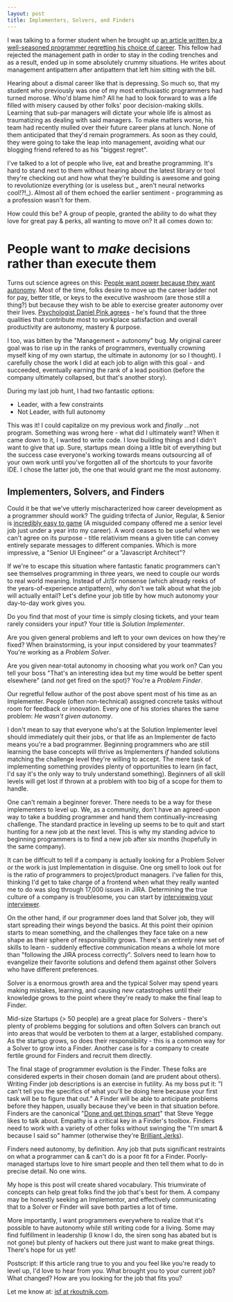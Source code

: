 ```yaml
---
layout: post
title: Implementers, Solvers, and Finders
---
```


I was talking to a former student when he brought up [an article written by a well-seasoned programmer regretting his choice of career](http://thecodist.com/article/my-biggest-regret-as-a-programmer).  This fellow had rejected the management path in order to stay in the coding trenches and as a result, ended up in some absolutely crummy situations.  He writes about management antipattern after antipattern that left him sitting with the bill.

Hearing about a dismal career like that is depressing.  So much so, that my student who previously was one of my most enthusiastic programmers had turned morose.  Who'd blame him?  All he had to look forward to was a life filled with misery caused by other folks' poor decision-making skills.  Learning that sub-par managers will dictate your whole life is almost as traumatizing as dealing with said managers.  To make matters worse, his team had recently mulled over their future career plans at lunch.  None of them anticipated that they'd remain programmers.  As soon as they could, they were going to take the leap into management, avoiding what our blogging friend refered to as his "biggest regret".

I've talked to a lot of people who live, eat and breathe programming.  It's hard to stand next to them without hearing about the latest library or tool they're checking out and how what they're building is awesome and going to revolutionize everything (or is  useless but _ aren't neural networks cool!?!_).  Almost all of them echoed the earlier sentiment - programming as a profession wasn't for them.

How could this be?  A group of people, granted the ability to do what they love for great pay & perks, all wanting to move on?  It all comes down to:

# People want to _make_ decisions rather than execute them

Turns out science agrees on this: [People want power because they want autonomy](http://www.theatlantic.com/health/archive/2016/03/people-want-power-because-they-want-autonomy/474669/).  Most of the time, folks desire to move up the career ladder not for pay, better title, or keys to the executive washroom (are those still a thing?) but because they wish to be able to exercise greater autonomy over their lives.  [Psychologist Daniel Pink agrees](https://www.youtube.com/watch?v=u6XAPnuFjJc) - he's found that the three qualities that contribute most to workplace satisfaction and overall productivity are autonomy, mastery & purpose.

I too, was bitten by the "Management = autonomy" bug.  My original career goal was to rise up in the ranks of programmers, eventually crowning myself king of my own startup, the ultimate in autonomy (or so I thought).  I carefully chose the work I did at each job to align with this goal - and succeeded, eventually earning the rank of a lead position (before the company ultimately collapsed, but that's another story).

During my last job hunt, I had two fantastic options:

 - Leader, with a few constraints
 - Not Leader, with full autonomy

This was it!  I could capitalize on my previous work and _finally_ ...not program.  Something was wrong here - what did I ultimately want?  When it came down to it, I wanted to write code.  I love building things and I didn't want to give that up.  Sure, startups mean doing a little bit of everything but the success case everyone's working towards means outsourcing all of your own work until you've forgotten all of the shortcuts to your favorite IDE.  I chose the latter job, the one that would grant me the most autonomy.

## Implementers, Solvers, and Finders

Could it be that we've utterly mischaracterized how career development as a programmer should work?  The guiding trifecta of Junior, Regular, & Senior is [incredibly easy to game](http://inmailfail.com/article/The-Fed-needs-to-cut-down-on-title-inflation.html) (A misguided company offered me a senior level job just under a year into my career).  A word ceases to be useful when we can't agree on its purpose - title relativism means a given title can convey entirely separate messages to different companies.  Which is more impressive, a "Senior UI Engineer" or a "Javascript Architect"?

If we're to escape this situation where fantastic fanatic programmers can't see themselves programming in three years, we need to couple our words to real world meaning.  Instead of Jr/Sr nonsense (which already reeks of the years-of-experience antipattern), why don't we talk about what the job will actually entail?  Let's define your job title by how much autonomy your day-to-day work gives you.

Do you find that most of your time is simply closing tickets, and your team rarely considers your input?  Your title is *Solution Implementer*.

Are you given general problems and left to your own devices on how they're fixed?  When brainstorming, is your input considered by your teammates?  You're working as a *Problem Solver*.

Are you given near-total autonomy in choosing what you work on?  Can you tell your boss "That's an interesting idea but my time would be better spent elsewhere" (and _not_ get fired on the spot)?  You're a *Problem Finder*.

Our regretful fellow author of the post above spent most of his time as an Implementer.  People (often non-technical) assigned concrete tasks without room for feedback or innovation.  Every one of his stories shares the same problem: _He wasn't given autonomy_.

I don't mean to say that everyone who's at the Solution Implementer level should immediately quit their jobs, or that life as an Implementer de facto means you're a bad programmer.  Beginning programmers who are still learning the base concepts will thrive as Implementers _if_ handed solutions matching the challenge level they're willing to accept.  The mere task of implementing something provides plenty of opportunities to learn (in fact, I'd say it's the only way to truly understand something).  Beginners of all skill levels will get lost if thrown at a problem with too big of a scope for them to handle.

One can't remain a beginner forever.  There needs to be a way for these implementers to level up.  We, as a community, don't have an agreed-upon way to take a budding programmer and hand them continually-increasing challenge.  The standard practice in leveling up seems to be to quit and start hunting for a new job at the next level.  This is why my standing advice to beginning programmers is to find a new job after six months (hopefully in the same company).

It can be difficult to tell if a company is actually looking for a Problem Solver or the work is just Implementation in disguise.  One org smell to look out for is the ratio of programmers to project/product managers.  I've fallen for this, thinking I'd get to take charge of a frontend when what they really wanted me to do was slog through 17,000 issues in JIRA.  Determining the true culture of a company is troublesome, you can start by [interviewing your interviewer](https://rkoutnik.com/articles/Questions-to-ask-your-interviewer.html).

On the other hand, if our programmer does land that Solver job, they will start spreading their wings beyond the basics.  At this point their opinion starts to mean something, and the challenges they face take on a new shape as their sphere of responsibility grows.  There's an entirely new set of skills to learn - suddenly effective communication means a whole lot more than "following the JIRA process correctly".  Solvers need to learn how to evangelize their favorite solutions and defend them against other Solvers who have different preferences.

Solver is a enormous growth area and the typical Solver may spend years making mistakes, learning, and causing _new_ catastrophes until their knowledge grows to the point where they're ready to make the final leap to Finder.

Mid-size Startups (> 50 people) are a great place for Solvers - there's plenty of problems begging for solutions and often Solvers can branch out into areas that would be verboten to them at a larger, established company.  As the startup grows, so does their responsibility - this is a common way for a Solver to grow into a Finder.  Another case is for a company to create fertile ground for Finders and recruit them directly.

The final stage of programmer evolution is the Finder.  These folks are considered experts in their chosen domain (and are prudent about others).  Writing Finder job descriptions is an exercise in futility.  As my boss put it: "I can't tell you the specifics of what you'll be doing here because your first task will be to figure that out."  A Finder will be able to anticipate problems before they happen, usually because they've been in that situation before.  Finders are the canonical "[Done and get things smart](http://steve-yegge.blogspot.com/2008/06/done-and-gets-things-smart.html)" that Steve Yegge likes to talk about.  Empathy is a critical key in a Finder's toolbox.  Finders need to work with a variety of other folks without swinging the "I'm smart & because I said so" hammer (otherwise they're [Brilliant Jerks](http://www.inc.com/jim-schleckser/why-netflix-doesn-t-tolerate-brilliant-jerks.html)).

Finders need autonomy, by definition.  Any job that puts significant restraints on what a programmer can & can't do is a poor fit for a Finder.  Poorly-managed startups love to hire smart people and then tell them what to do in precise detail.  No one wins.


My hope is this post will create shared vocabulary.  This triumvirate of concepts can help great folks find the job that's best for them.  A company may be honestly seeking an Implementor, and effectively communicating that to a Solver or Finder will save both parties a lot of time.

More importantly, I want programmers everywhere to realize that it's possible to have autonomy while still writing code for a living.  Some may find fulfillment in leadership (I know I do, the siren song has abated but is not gone) but plenty of hackers out there just want to make great things.  There's hope for us yet!

Postscript: If this article rang true to you and you feel like you're ready to level up, I'd love to hear from you.  What brought you to your current job?  What changed?  How are you looking for the job that fits you?

Let me know at: [isf at rkoutnik.com](mailto:isf@rkoutnik.com).